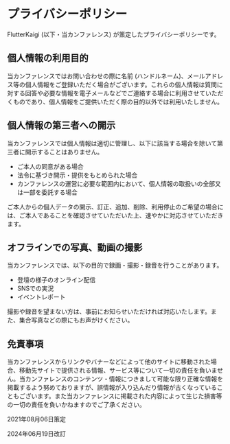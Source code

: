 # プライバシーポリシー

FlutterKaigi (以下・当カンファレンス) が策定したプライバシーポリシーです。

## 個人情報の利用目的

当カンファレンスではお問い合わせの際に名前 (ハンドルネーム)、メールアドレス等の個人情報をご登録いただく場合がございます。これらの個人情報は質問に対する回答や必要な情報を電子メールなどでご連絡する場合に利用させていただくものであり、個人情報をご提供いただく際の目的以外では利用いたしません。

## 個人情報の第三者への開示

当カンファレンスでは個人情報は適切に管理し、以下に該当する場合を除いて第三者に開示することはありません。

- ご本人の同意がある場合
- 法令に基づき開示・提供をもとめられた場合
- カンファレンスの運営に必要な範囲内において、個人情報の取扱いの全部又は一部を委託する場合

ご本人からの個人データの開示、訂正、追加、削除、利用停止のご希望の場合には、ご本人であることを確認させていただいた上、速やかに対応させていただきます。

## オフラインでの写真、動画の撮影

当カンファレンスでは、以下の目的で録画・撮影・録音を行うことがあります。

- 登壇の様子のオンライン配信
- SNSでの実況
- イベントレポート

撮影や録音を望まない方は、事前にお知らせいただければ対応いたします。また、集合写真などの際にもお声がけください。

## 免責事項

当カンファレンスからリンクやバナーなどによって他のサイトに移動された場合、移動先サイトで提供される情報、サービス等について一切の責任を負いません。当カンファレンスのコンテンツ・情報につきまして可能な限り正確な情報を掲載するよう努めておりますが、誤情報が入り込んだり情報が古くなっていることもございます。また当カンファレンスに掲載された内容によって生じた損害等の一切の責任を負いかねますのでご了承ください。

2021年08月06日策定

2024年06月19日改訂
